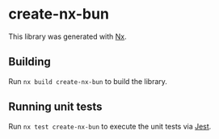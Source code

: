 # create-nx-bun

This library was generated with [Nx](https://nx.dev).

## Building

Run `nx build create-nx-bun` to build the library.

## Running unit tests

Run `nx test create-nx-bun` to execute the unit tests via [Jest](https://jestjs.io).
